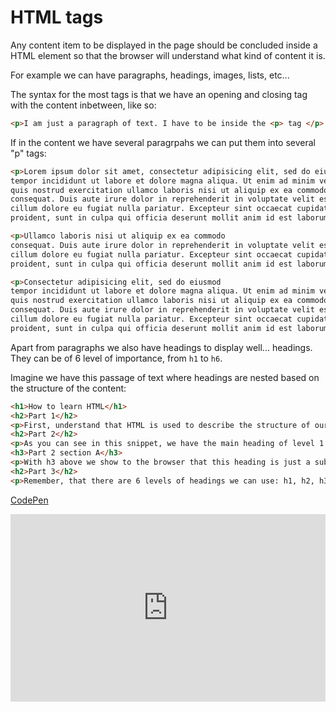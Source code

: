 # HTML tags

Any content item to be displayed in the page should be concluded inside a HTML element so that the browser will understand what kind of content it is. 

For example we can have paragraphs, headings, images, lists, etc...

The syntax for the most tags is that we have an opening and closing tag with the content inbetween, like so:

```html
<p>I am just a paragraph of text. I have to be inside the <p> tag </p>
```

If in the content we have several paragrpahs we can put them into several "p" tags:

```html
<p>Lorem ipsum dolor sit amet, consectetur adipisicing elit, sed do eiusmod
tempor incididunt ut labore et dolore magna aliqua. Ut enim ad minim veniam,
quis nostrud exercitation ullamco laboris nisi ut aliquip ex ea commodo
consequat. Duis aute irure dolor in reprehenderit in voluptate velit esse
cillum dolore eu fugiat nulla pariatur. Excepteur sint occaecat cupidatat non
proident, sunt in culpa qui officia deserunt mollit anim id est laborum.</p>

<p>Ullamco laboris nisi ut aliquip ex ea commodo
consequat. Duis aute irure dolor in reprehenderit in voluptate velit esse
cillum dolore eu fugiat nulla pariatur. Excepteur sint occaecat cupidatat non
proident, sunt in culpa qui officia deserunt mollit anim id est laborum.</p>

<p>Consectetur adipisicing elit, sed do eiusmod
tempor incididunt ut labore et dolore magna aliqua. Ut enim ad minim veniam,
quis nostrud exercitation ullamco laboris nisi ut aliquip ex ea commodo
consequat. Duis aute irure dolor in reprehenderit in voluptate velit esse
cillum dolore eu fugiat nulla pariatur. Excepteur sint occaecat cupidatat non
proident, sunt in culpa qui officia deserunt mollit anim id est laborum.</p>
```

Apart from paragraphs we also have headings to display well... headings. They can be of 6 level of importance, from `h1` to `h6`. 

Imagine we have this passage of text where headings are nested based on the structure of the content:

```html
<h1>How to learn HTML</h1>
<h2>Part 1</h2>
<p>First, understand that HTML is used to describe the structure of our content. Even though you will see, that content in different elements is rendered differently in the browser inside different tags, the goal of HTML is not to affect the visual design of your elements, but to describe them on a structural level only.</p>
<h2>Part 2</h2>
<p>As you can see in this snippet, we have the main heading of level 1 and subheadings of level 2. Below we will create a subheading of level 3 which will be part of this current section of content you are reading through.</p>
<h3>Part 2 section A</h3>
<p>With h3 above we show to the browser that this heading is just a subheading of Part 2. A bit similar to books where we can have chapters, subchapters, and so on.</p>
<h2>Part 3</h2>
<p>Remember, that there are 6 levels of headings we can use: h1, h2, h3, h4, h5, h6.</p>
```

[CodePen](https://codepen.io/GK3000/pen/gOzwaKE)

<iframe height="300" style="width: 100%;" scrolling="no" title="html_002" src="https://codepen.io/GK3000/embed/gOzwaKE?default-tab=html%2Cresult" frameborder="no" loading="lazy" allowtransparency="true" allowfullscreen="true">
  See the Pen <a href="https://codepen.io/GK3000/pen/gOzwaKE">
  html_002</a> by George K (<a href="https://codepen.io/GK3000">@GK3000</a>)
  on <a href="https://codepen.io">CodePen</a>.
</iframe>

